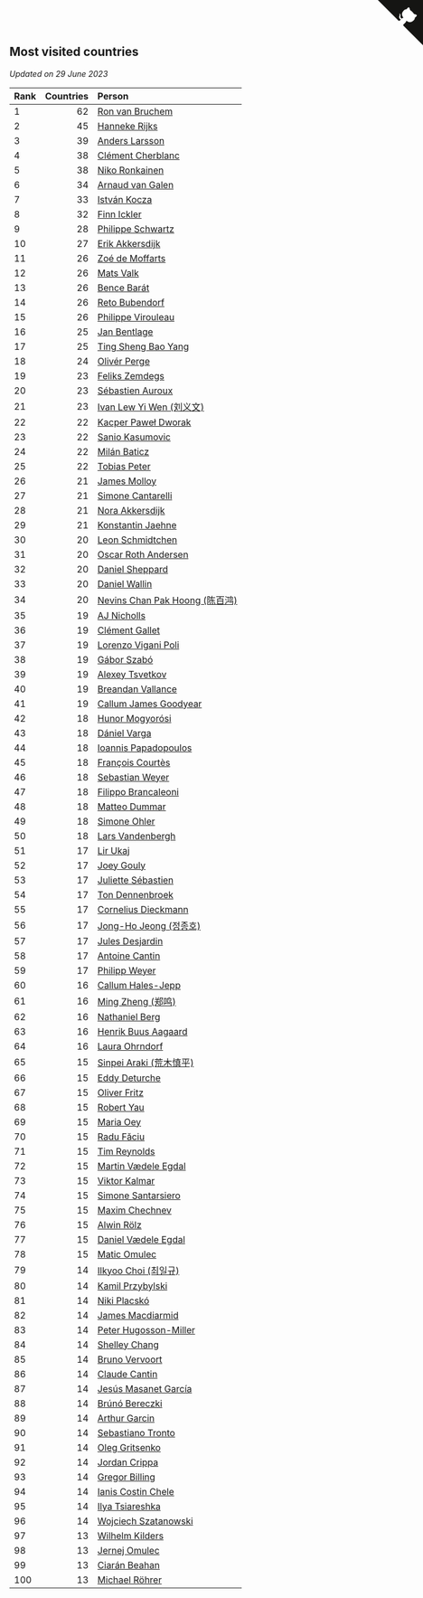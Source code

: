 ## Most visited countries

*Updated on 29 June 2023*

| Rank | Countries | Person |
| :--- | ---: | :--- |
| 1 | 62 | [Ron van Bruchem](https://www.worldcubeassociation.org/persons/2003BRUC01) |
| 2 | 45 | [Hanneke Rijks](https://www.worldcubeassociation.org/persons/2008RIJK01) |
| 3 | 39 | [Anders Larsson](https://www.worldcubeassociation.org/persons/2003LARS01) |
| 4 | 38 | [Clément Cherblanc](https://www.worldcubeassociation.org/persons/2014CHER05) |
| 5 | 38 | [Niko Ronkainen](https://www.worldcubeassociation.org/persons/2010RONK01) |
| 6 | 34 | [Arnaud van Galen](https://www.worldcubeassociation.org/persons/2006GALE01) |
| 7 | 33 | [István Kocza](https://www.worldcubeassociation.org/persons/2005KOCZ01) |
| 8 | 32 | [Finn Ickler](https://www.worldcubeassociation.org/persons/2012ICKL01) |
| 9 | 28 | [Philippe Schwartz](https://www.worldcubeassociation.org/persons/2018SCHW02) |
| 10 | 27 | [Erik Akkersdijk](https://www.worldcubeassociation.org/persons/2005AKKE01) |
| 11 | 26 | [Zoé de Moffarts](https://www.worldcubeassociation.org/persons/2010MOFF02) |
| 12 | 26 | [Mats Valk](https://www.worldcubeassociation.org/persons/2007VALK01) |
| 13 | 26 | [Bence Barát](https://www.worldcubeassociation.org/persons/2008BARA01) |
| 14 | 26 | [Reto Bubendorf](https://www.worldcubeassociation.org/persons/2012BUBE01) |
| 15 | 26 | [Philippe Virouleau](https://www.worldcubeassociation.org/persons/2008VIRO01) |
| 16 | 25 | [Jan Bentlage](https://www.worldcubeassociation.org/persons/2010BENT01) |
| 17 | 25 | [Ting Sheng Bao Yang](https://www.worldcubeassociation.org/persons/2008BAOY01) |
| 18 | 24 | [Olivér Perge](https://www.worldcubeassociation.org/persons/2007PERG01) |
| 19 | 23 | [Feliks Zemdegs](https://www.worldcubeassociation.org/persons/2009ZEMD01) |
| 20 | 23 | [Sébastien Auroux](https://www.worldcubeassociation.org/persons/2008AURO01) |
| 21 | 23 | [Ivan Lew Yi Wen (刘义文)](https://www.worldcubeassociation.org/persons/2012WENI01) |
| 22 | 22 | [Kacper Paweł Dworak](https://www.worldcubeassociation.org/persons/2020DWOR01) |
| 23 | 22 | [Sanio Kasumovic](https://www.worldcubeassociation.org/persons/2009KASU01) |
| 24 | 22 | [Milán Baticz](https://www.worldcubeassociation.org/persons/2005BATI01) |
| 25 | 22 | [Tobias Peter](https://www.worldcubeassociation.org/persons/2014PETE03) |
| 26 | 21 | [James Molloy](https://www.worldcubeassociation.org/persons/2011MOLL01) |
| 27 | 21 | [Simone Cantarelli](https://www.worldcubeassociation.org/persons/2012CANT02) |
| 28 | 21 | [Nora Akkersdijk](https://www.worldcubeassociation.org/persons/2009CHRI03) |
| 29 | 21 | [Konstantin Jaehne](https://www.worldcubeassociation.org/persons/2015JAEH01) |
| 30 | 20 | [Leon Schmidtchen](https://www.worldcubeassociation.org/persons/2010SCHM01) |
| 31 | 20 | [Oscar Roth Andersen](https://www.worldcubeassociation.org/persons/2008ANDE02) |
| 32 | 20 | [Daniel Sheppard](https://www.worldcubeassociation.org/persons/2009SHEP01) |
| 33 | 20 | [Daniel Wallin](https://www.worldcubeassociation.org/persons/2013WALL03) |
| 34 | 20 | [Nevins Chan Pak Hoong (陈百鸿)](https://www.worldcubeassociation.org/persons/2010CHAN20) |
| 35 | 19 | [AJ Nicholls](https://www.worldcubeassociation.org/persons/2015NICH04) |
| 36 | 19 | [Clément Gallet](https://www.worldcubeassociation.org/persons/2004GALL02) |
| 37 | 19 | [Lorenzo Vigani Poli](https://www.worldcubeassociation.org/persons/2007POLI01) |
| 38 | 19 | [Gábor Szabó](https://www.worldcubeassociation.org/persons/2005SZAB02) |
| 39 | 19 | [Alexey Tsvetkov](https://www.worldcubeassociation.org/persons/2017TSVE02) |
| 40 | 19 | [Breandan Vallance](https://www.worldcubeassociation.org/persons/2007VALL01) |
| 41 | 19 | [Callum James Goodyear](https://www.worldcubeassociation.org/persons/2012GOOD02) |
| 42 | 18 | [Hunor Mogyorósi](https://www.worldcubeassociation.org/persons/2015MOGY01) |
| 43 | 18 | [Dániel Varga](https://www.worldcubeassociation.org/persons/2008VARG01) |
| 44 | 18 | [Ioannis Papadopoulos](https://www.worldcubeassociation.org/persons/2013PAPA01) |
| 45 | 18 | [François Courtès](https://www.worldcubeassociation.org/persons/2008COUR01) |
| 46 | 18 | [Sebastian Weyer](https://www.worldcubeassociation.org/persons/2010WEYE02) |
| 47 | 18 | [Filippo Brancaleoni](https://www.worldcubeassociation.org/persons/2008BRAN01) |
| 48 | 18 | [Matteo Dummar](https://www.worldcubeassociation.org/persons/2017DUMM01) |
| 49 | 18 | [Simone Ohler](https://www.worldcubeassociation.org/persons/2014OHLE01) |
| 50 | 18 | [Lars Vandenbergh](https://www.worldcubeassociation.org/persons/2003VAND01) |
| 51 | 17 | [Lir Ukaj](https://www.worldcubeassociation.org/persons/2016UKAJ01) |
| 52 | 17 | [Joey Gouly](https://www.worldcubeassociation.org/persons/2007GOUL01) |
| 53 | 17 | [Juliette Sébastien](https://www.worldcubeassociation.org/persons/2014SEBA01) |
| 54 | 17 | [Ton Dennenbroek](https://www.worldcubeassociation.org/persons/2003DENN01) |
| 55 | 17 | [Cornelius Dieckmann](https://www.worldcubeassociation.org/persons/2009DIEC01) |
| 56 | 17 | [Jong-Ho Jeong (정종호)](https://www.worldcubeassociation.org/persons/2008JONG03) |
| 57 | 17 | [Jules Desjardin](https://www.worldcubeassociation.org/persons/2010DESJ01) |
| 58 | 17 | [Antoine Cantin](https://www.worldcubeassociation.org/persons/2010CANT02) |
| 59 | 17 | [Philipp Weyer](https://www.worldcubeassociation.org/persons/2010WEYE01) |
| 60 | 16 | [Callum Hales-Jepp](https://www.worldcubeassociation.org/persons/2012HALE01) |
| 61 | 16 | [Ming Zheng (郑鸣)](https://www.worldcubeassociation.org/persons/2009ZHEN11) |
| 62 | 16 | [Nathaniel Berg](https://www.worldcubeassociation.org/persons/2012BERG04) |
| 63 | 16 | [Henrik Buus Aagaard](https://www.worldcubeassociation.org/persons/2006BUUS01) |
| 64 | 16 | [Laura Ohrndorf](https://www.worldcubeassociation.org/persons/2009OHRN01) |
| 65 | 15 | [Sinpei Araki (荒木慎平)](https://www.worldcubeassociation.org/persons/2006ARAK01) |
| 66 | 15 | [Eddy Deturche](https://www.worldcubeassociation.org/persons/2014DETU01) |
| 67 | 15 | [Oliver Fritz](https://www.worldcubeassociation.org/persons/2014FRIT02) |
| 68 | 15 | [Robert Yau](https://www.worldcubeassociation.org/persons/2009YAUR01) |
| 69 | 15 | [Maria Oey](https://www.worldcubeassociation.org/persons/2007OEYM01) |
| 70 | 15 | [Radu Făciu](https://www.worldcubeassociation.org/persons/2009FACI01) |
| 71 | 15 | [Tim Reynolds](https://www.worldcubeassociation.org/persons/2005REYN01) |
| 72 | 15 | [Martin Vædele Egdal](https://www.worldcubeassociation.org/persons/2013EGDA02) |
| 73 | 15 | [Viktor Kalmar](https://www.worldcubeassociation.org/persons/2011KALM01) |
| 74 | 15 | [Simone Santarsiero](https://www.worldcubeassociation.org/persons/2009SANT01) |
| 75 | 15 | [Maxim Chechnev](https://www.worldcubeassociation.org/persons/2011CHEC01) |
| 76 | 15 | [Alwin Rölz](https://www.worldcubeassociation.org/persons/2016ROLZ01) |
| 77 | 15 | [Daniel Vædele Egdal](https://www.worldcubeassociation.org/persons/2013EGDA01) |
| 78 | 15 | [Matic Omulec](https://www.worldcubeassociation.org/persons/2010OMUL02) |
| 79 | 14 | [Ilkyoo Choi (최일규)](https://www.worldcubeassociation.org/persons/2008CHOI04) |
| 80 | 14 | [Kamil Przybylski](https://www.worldcubeassociation.org/persons/2016PRZY01) |
| 81 | 14 | [Niki Placskó](https://www.worldcubeassociation.org/persons/2008PLAC01) |
| 82 | 14 | [James Macdiarmid](https://www.worldcubeassociation.org/persons/2015MACD03) |
| 83 | 14 | [Peter Hugosson-Miller](https://www.worldcubeassociation.org/persons/2021HUGO01) |
| 84 | 14 | [Shelley Chang](https://www.worldcubeassociation.org/persons/2004CHAN04) |
| 85 | 14 | [Bruno Vervoort](https://www.worldcubeassociation.org/persons/2011VERV01) |
| 86 | 14 | [Claude Cantin](https://www.worldcubeassociation.org/persons/2012CANT01) |
| 87 | 14 | [Jesús Masanet García](https://www.worldcubeassociation.org/persons/2004MASA01) |
| 88 | 14 | [Brúnó Bereczki](https://www.worldcubeassociation.org/persons/2008BERE01) |
| 89 | 14 | [Arthur Garcin](https://www.worldcubeassociation.org/persons/2014GARC27) |
| 90 | 14 | [Sebastiano Tronto](https://www.worldcubeassociation.org/persons/2011TRON02) |
| 91 | 14 | [Oleg Gritsenko](https://www.worldcubeassociation.org/persons/2011GRIT01) |
| 92 | 14 | [Jordan Crippa](https://www.worldcubeassociation.org/persons/2019CRIP01) |
| 93 | 14 | [Gregor Billing](https://www.worldcubeassociation.org/persons/2012BILL01) |
| 94 | 14 | [Ianis Costin Chele](https://www.worldcubeassociation.org/persons/2021CHEL01) |
| 95 | 14 | [Ilya Tsiareshka](https://www.worldcubeassociation.org/persons/2012TERE01) |
| 96 | 14 | [Wojciech Szatanowski](https://www.worldcubeassociation.org/persons/2011SZAT01) |
| 97 | 13 | [Wilhelm Kilders](https://www.worldcubeassociation.org/persons/2010KILD02) |
| 98 | 13 | [Jernej Omulec](https://www.worldcubeassociation.org/persons/2010OMUL01) |
| 99 | 13 | [Ciarán Beahan](https://www.worldcubeassociation.org/persons/2012BEAH01) |
| 100 | 13 | [Michael Röhrer](https://www.worldcubeassociation.org/persons/2009ROHR01) |


<a href="https://github.com/JustinTimeCuber/wca_statistics" class="github-corner" aria-label="View source on Github"><svg width="80" height="80" viewBox="0 0 250 250" style="fill:#151513; color:#fff; position: absolute; top: 0; border: 0; right: 0;" aria-hidden="true"><path d="M0,0 L115,115 L130,115 L142,142 L250,250 L250,0 Z"></path><path d="M128.3,109.0 C113.8,99.7 119.0,89.6 119.0,89.6 C122.0,82.7 120.5,78.6 120.5,78.6 C119.2,72.0 123.4,76.3 123.4,76.3 C127.3,80.9 125.5,87.3 125.5,87.3 C122.9,97.6 130.6,101.9 134.4,103.2" fill="currentColor" style="transform-origin: 130px 106px;" class="octo-arm"></path><path d="M115.0,115.0 C114.9,115.1 118.7,116.5 119.8,115.4 L133.7,101.6 C136.9,99.2 139.9,98.4 142.2,98.6 C133.8,88.0 127.5,74.4 143.8,58.0 C148.5,53.4 154.0,51.2 159.7,51.0 C160.3,49.4 163.2,43.6 171.4,40.1 C171.4,40.1 176.1,42.5 178.8,56.2 C183.1,58.6 187.2,61.8 190.9,65.4 C194.5,69.0 197.7,73.2 200.1,77.6 C213.8,80.2 216.3,84.9 216.3,84.9 C212.7,93.1 206.9,96.0 205.4,96.6 C205.1,102.4 203.0,107.8 198.3,112.5 C181.9,128.9 168.3,122.5 157.7,114.1 C157.9,116.9 156.7,120.9 152.7,124.9 L141.0,136.5 C139.8,137.7 141.6,141.9 141.8,141.8 Z" fill="currentColor" class="octo-body"></path></svg></a><style>.github-corner:hover .octo-arm{animation:octocat-wave 560ms ease-in-out}@keyframes octocat-wave{0%,100%{transform:rotate(0)}20%,60%{transform:rotate(-25deg)}40%,80%{transform:rotate(10deg)}}@media (max-width:500px){.github-corner:hover .octo-arm{animation:none}.github-corner .octo-arm{animation:octocat-wave 560ms ease-in-out}}</style>
